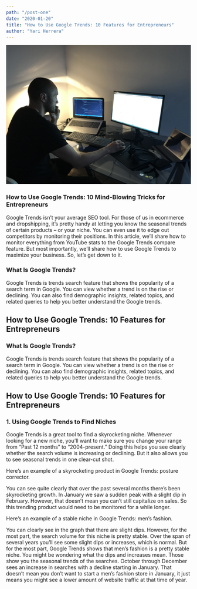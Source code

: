 ```yaml
---
path: "/post-one"
date: "2020-01-20"
title: "How to Use Google Trends: 10 Features for Entrepreneurs"
author: "Yari Herrera"
---
```

![Image](./9.jpeg)

  <h3 class=" margin-bottom-small margin-top-small">
    How to Use Google Trends: 10 Mind-Blowing Tricks for Entrepreneurs
  </h3>


  <p class="paragraph">
  Google Trends isn’t your average SEO tool. For those of us in ecommerce and dropshipping, it’s pretty handy at letting you know the seasonal trends of certain products – or your niche. You can even use it to edge out competitors by monitoring their positions. In this article, we’ll share how to monitor everything from YouTube stats to the Google Trends compare feature. But most importantly, we’ll share how to use Google Trends to maximize your business. So, let’s get down to it.
  </p>
    
    
  <h3 class=" margin-bottom-small margin-top-small">
    What Is Google Trends?
  </h3>

  <p class="paragraph">
    Google Trends is trends search feature that shows the popularity of a search term in Google. You can view whether a trend is on the rise or declining. You can also find demographic insights, related topics, and related queries to help you better understand the Google trends.
  </p>

  <!-- ************************************ -->

  <h2 class="c margin-bottom-small margin-top-small">How to Use Google Trends: 10 Features for Entrepreneurs</h2>

   <h3 class=" margin-bottom-small margin-top-small">
      What Is Google Trends?
  </h3>

   <p class="paragraph">
    Google Trends is trends search feature that shows the popularity of a search term in Google. You can view whether a trend is on the rise or declining. You can also find demographic insights, related topics, and related queries to help you better understand the Google trends.
  </p>

  <h2 class=" margin-bottom-small margin-top-small">How to Use Google Trends: 10 Features for Entrepreneurs</h2>

   <h3 class=" margin-bottom-small margin-top-small">
      1. Using Google Trends to Find Niches
  </h3>

  <p class="paragraph">
    Google Trends is a great tool to find a skyrocketing niche. Whenever looking for a new niche, you’ll want to make sure you change your range from “Past 12 months” to “2004-present.” Doing this helps you see clearly whether the search volume is increasing or declining. But it also allows you to see seasonal trends in one clear-cut shot.
  </p>

  <p class="paragraph">
     Here’s an example of a skyrocketing product in Google Trends: posture corrector.
  </p>

  <p class="paragraph">
     You can see quite clearly that over the past several months there’s been skyrocketing growth. In January we saw a sudden peak with a slight dip in February. However, that doesn’t mean you can’t still capitalize on sales. So this trending product would need to be monitored for a while longer.
  </p>

  <p class="paragraph">
     Here’s an example of a stable niche in Google Trends: men’s fashion.
  </p>

  <p class="paragraph">
     You can clearly see in the graph that there are slight dips. However, for the most part, the search volume for this niche is pretty stable. Over the span of several years you’ll see some slight dips or increases, which is normal. But for the most part, Google Trends shows that men’s fashion is a pretty stable niche. You might be wondering what the dips and increases mean. Those show you the seasonal trends of the searches. October through December sees an increase in searches with a decline starting in January. That doesn’t mean you don’t want to start a men’s fashion store in January, it just means you might see a lower amount of website traffic at that time of year.
  </p>
  





